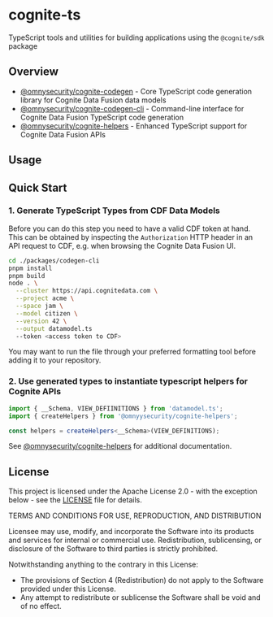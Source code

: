 # cognite-ts

TypeScript tools and utilities for building applications using the `@cognite/sdk` package

## Overview

- [@omnysecurity/cognite-codegen](./packages/codegen) - Core TypeScript code generation library for Cognite Data Fusion data models
- [@omnysecurity/cognite-codegen-cli](./packages/codegen-cli) - Command-line interface for Cognite Data Fusion TypeScript code generation
- [@omnysecurity/cognite-helpers](./packages/helpers) - Enhanced TypeScript support for Cognite Data Fusion APIs

## Usage

## Quick Start

### 1. Generate TypeScript Types from CDF Data Models

Before you can do this step you need to have a valid CDF token at hand. This can be obtained by inspecting the `Authorization` HTTP header in an API request to CDF, e.g. when browsing the Cognite Data Fusion UI.

```bash
cd ./packages/codegen-cli
pnpm install
pnpm build
node . \
  --cluster https://api.cognitedata.com \
  --project acme \
  --space jam \
  --model citizen \
  --version 42 \
  --output datamodel.ts
  --token <access token to CDF>
```

You may want to run the file through your preferred formatting tool before adding it to your repository.

### 2. Use generated types to instantiate typescript helpers for Cognite APIs

```typescript
import { __Schema, VIEW_DEFIINITIONS } from 'datamodel.ts';
import { createHelpers } from '@omnyysecurity/cognite-helpers';

const helpers = createHelpers<__Schema>(VIEW_DEFINITIONS);
```

See [@omnysecurity/cognite-helpers](./packages/helpers) for additional documentation.

## License

This project is licensed under the Apache License 2.0 - with the exception below - see the [LICENSE](LICENSE) file for details.

TERMS AND CONDITIONS FOR USE, REPRODUCTION, AND DISTRIBUTION

Licensee may use, modify, and incorporate the Software into its products and services for internal or commercial use. Redistribution, sublicensing, or disclosure of the Software to third parties is strictly prohibited.

Notwithstanding anything to the contrary in this License:

- The provisions of Section 4 (Redistribution) do not apply to the Software provided under this License.
- Any attempt to redistribute or sublicense the Software shall be void and of no effect.
